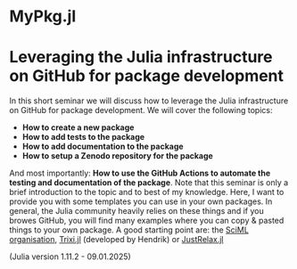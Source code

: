 # MyPkg.jl

# Leveraging the Julia infrastructure on GitHub for package development
In this short seminar we will discuss how to leverage the Julia infrastructure on GitHub for package development. We will cover the following topics:
- **How to create a new package**
- **How to add tests to the package**
- **How to add documentation to the package**
- **How to setup a Zenodo repository for the package**

And most importantly: **How to use the GitHub Actions to automate the testing and documentation of the package**.
Note that this seminar is only a brief introduction to the topic and to best of my knowledge. Here, I want to provide you with some templates you can use in your own packages. In general, the Julia community heavily relies on these things and if you browes GitHub, you will find many examples where you can copy & pasted things to your own package.
A good starting point are: the [SciML organisation](https://github.com/sciml), [Trixi.jl](https://github.com/trixi-framework/Trixi.jl) (developed by Hendrik) or [JustRelax.jl](https://github.com/PTSolvers/JustRelax.jl)

(Julia version 1.11.2 - 09.01.2025)
